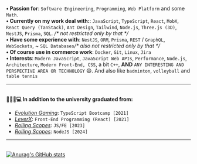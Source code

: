 <!-- ### Hi there 👋 -->

<!--
**user-of-github/user-of-github** is a ✨ _special_ ✨ repository because its `README.md` (this file) appears on your GitHub profile.

Here are some ideas to get you started:

- 🔭 I’m currently working on ...
- 🌱 I’m currently learning ...
- 👯 I’m looking to collaborate on ...
- 🤔 I’m looking for help with ...
- 💬 Ask me about ...
- 📫 How to reach me: ...
- 😄 Pronouns: ...
- ⚡ Fun fact: ...
-->
**• Passion for**: `Software Engineering`, `Programming`, `Web Platform` and some `Math`.   
**• Currently on my work deal with:**:  `JavaScript`, `TypeScript`, `React`, `MobX`, `React Query (TanStack)`, `Ant Design`, `Tailwind`, `Node.js`, `Three.js (3D)`, `NestJS`,   `Prisma`, `SQL`.  _/* not restricted only by that */_  
**• Have some experience with**: `NestJS`, `ORM`, `Prisma`, `REST` / `GraphQL`, `WebSockets`, ~ `SQL Databases`_/* also not restricted only by that */_      
**• Of course use in commerce work**: `Docker`, `Git`, `Linux`, `Jira`   
**• Interests**: `Modern JavaScript`, `JavaScript Web APIs`, `Performance`, `Node.js`, `Architecture`, `Modern Front-End, CSS`, a bit `C++`, **AND** `ANY INTERESTING AND PERSPECTIVE AREA OR TECHNOLOGY` 😄. And also like `badminton`, `volleyball` and `table tennis`
___  
&nbsp;  
**👨🏻‍🎓💻 In addition to the university graduated from:**  
- *[Evolution Gaming](https://www.evolution.com/)*: `TypeScript Bootcamp [2021]`
- *[LeverX](https://leverx.com/)*: `Front-End Programming (React) [2021]`
- *[Rolling Scopes](https://rs.school/)*: `JS/FE [2023]`
- *[Rolling Scopes](https://rs.school/)*: `NodeJS [2024]`
___  
&nbsp;  
[![Anurag's GitHub stats](https://github-readme-stats.vercel.app/api?username=user-of-github&count_private=true&theme=graywhite&hide_rank=true)](https://github.com/anuraghazra/github-readme-stats)

<!--
[![Top Langs](https://github-readme-stats.vercel.app/api/top-langs/?username=user-of-github&layout=compact&count_private=true&theme=graywhite)](https://github.com/anuraghazra/github-readme-stats) 
-->

